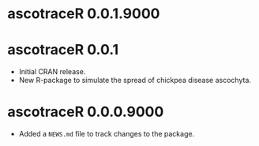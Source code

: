 # ascotraceR 0.0.1.9000

# ascotraceR 0.0.1

* Initial CRAN release.  
* New R-package to simulate the spread of chickpea disease ascochyta.  

# ascotraceR 0.0.0.9000

* Added a `NEWS.md` file to track changes to the package.
